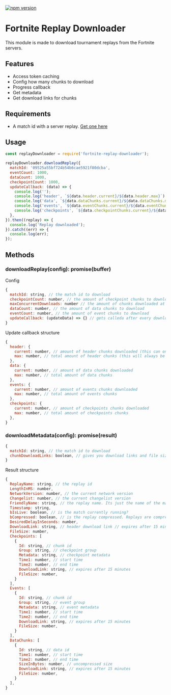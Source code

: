 [![npm version](https://badge.fury.io/js/fortnite-replay-downloader.svg)](https://npmjs.com/package/fortnite-replay-downloader)

# Fortnite Replay Downloader
This module is made to download tournament replays from the Fortnite servers.

## Features
- Access token caching
- Config how many chunks to download
- Progress callback
- Get metadata
- Get download links for chunks

## Requirements
- A match id with a server replay. [Get one here](https://fortnite-replay.info/)

## Usage
```js
const replayDownloader = require('fortnite-replay-downloader');

replayDownloader.downloadReplay({
  matchId: '09525a55bf724b54b6cae5921f80dcba',
  eventCount: 1000,
  dataCount: 1000,
  checkpointCount: 1000,
  updateCallback: (data) => {
    console.log('');
    console.log('header', `${data.header.current}/${data.header.max}`);
    console.log('data', `${data.dataChunks.current}/${data.dataChunks.max}`);
    console.log('events', `${data.eventChunks.current}/${data.eventChunks.max}`);
    console.log('checkpoints', `${data.checkpointChunks.current}/${data.checkpointChunks.max}`);
  },
}).then((replay) => {
  console.log('Replay downloaded');
}).catch((err) => {
  console.log(err);
});
```

## Methods

### downloadReplay(config): promise(buffer)

Config
```js
{
  matchId: string, // the match id to download
  checkpointCount: number, // the amount of checkpoint chunks to download
  maxConcurrentDownloads: number // the amount of chunks downloaded at the same time (default: infinity)
  dataCount: number, // the amount of data chunks to download
  eventCount: number, // the amount of event chunks to download
  updateCallback: (updateData) => {} // gets calleda after every downloaded chunk with the current progress
}
```

Update callback structure
```js
{
  header: {
    current: number, // amount of header chunks downloaded (this can only be 0 or 1)
    max: number, // total amount of header chunks (this will always be 1)
  },
  data: {
    current: number, // amount of data chunks downloaded
    max: number, // total amount of data chunks
  },
  events: {
    current: number, // amount of events chunks downloaded
    max: number, // total amount of events chunks
  },
  checkpoints: {
    current: number, // amount of checkpoints chunks downloaded
    max: number, // total amount of checkpoints chunks
  },
}
```
### downloadMetadata(config): promise(result)

```js
{
  matchId: string, // the match id to download
  chunkDownloadLinks: boolean, // gives you download links and file sizes for every chunk
}
```

Result structure

```js
{
  ReplayName: string, // the replay id
  LengthInMS: number,
  NetworkVersion: number, // the current network version
  Changelist: number, // the current changelist version
  FriendlyName: string, // the replay name. Its just the name of the map
  Timestamp: string,
  bIsLive: boolean, // is the match currently running?
  bCompressed: boolean, // is the replay compressed. Replays are compressed using oodle
  DesiredDelayInSeconds: number,
  DownloadLink: string, // header download link // expires after 15 minutes
  FileSize: number,
  Checkpoints: [
    {
      Id: string, // chunk id
      Group: string, // checkpoint group
      Metadata: string, // checkpoint metadata
      Time1: number, // start time
      Time2: number, // end time
      DownloadLink: string, // expires after 15 minutes
      FileSize: number,
    }
  ],
  Events: [
    {
      Id: string, // chunk id
      Group: string, // event group
      Metadata: string, // event metadata
      Time1: number, // start time
      Time2: number, // end time
      DownloadLink: string, // expires after 15 minutes
      FileSize: number,
    }
  ],
  DataChunks: [
    {
      Id: string, // data id
      Time1: number, // start time
      Time2: number, // end time
      SizeInBytes: number, // uncompressed size
      DownloadLink: string, // expires after 15 minutes
      FileSize: number,
    }
  ],
}
```
